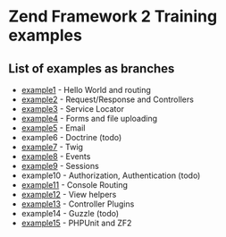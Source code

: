 # Zend Framework 2 Training examples

## List of examples as branches
 * [example1](../../tree/example1) - Hello World and routing
 * [example2](../../tree/example2) - Request/Response and Controllers
 * [example3](../../tree/example3) - Service Locator
 * [example4](../../tree/example4) - Forms and file uploading
 * [example5](../../tree/example5) - Email
 * example6 - Doctrine (todo)
 * [example7](../../tree/example7) - Twig
 * [example8](../../tree/example8) - Events
 * [example9](../../tree/example9) - Sessions
 * example10 - Authorization, Authentication (todo)
 * [example11](../../tree/example11) - Console Routing
 * [example12](../../tree/example12) - View helpers
 * [example13](../../tree/example13) - Controller Plugins
 * example14 - Guzzle (todo)
 * [example15](../../tree/example15) - PHPUnit and ZF2
